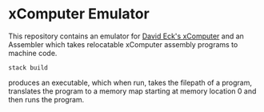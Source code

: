 # xComputer Emulator

This repository contains an emulator for [David Eck's xComputer](http://math.hws.edu/TMCM/java/xComputer/info.html) and an Assembler which takes relocatable xComputer assembly 
programs to machine code.

```{.Bash}
stack build
```

produces an executable, which when run, takes the filepath of a program, translates the program to a memory map starting at memory location 0 and then runs the program.
